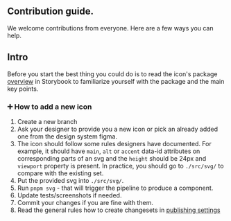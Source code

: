 ## Contribution guide.

We welcome contributions from everyone. Here are a few ways you can help.

## Intro
Before you start the best thing you could do is to read the icon's package [overview](https://design-system.giosg.app/?path=/docs/icons-overview--docs) in Storybook to familiarize yourself with the package and the main key points.


### ➕ How to add a new icon
1. Create a new branch
2. Ask your designer to provide you a new icon or pick an already added one from the design system figma. 
3. The icon should follow some rules designers have documented. For example, it should have `main`, `alt` or `accent` data-id attributes on corresponding parts of an svg and the `height` should be 24px and `viewport` property is present. In practice, you should go to `./src/svg/` to compare with the existing set.
4. Put the provided svg into `./src/svg/`.
5. Run `pnpm svg` - that will trigger the pipeline to produce a component.
6. Update tests/screenshots if needed.
7. Commit your changes if you are fine with them.
8. Read the general rules how to create changesets in [publishing settings](/README.md#Publishing) 


